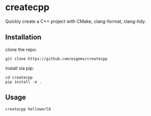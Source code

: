 # createcpp
Quickly create a C++ project with CMake, clang-format, clang-tidy.

## Installation
clone the repo: 
```
git clone https://github.com/eigemx/createcpp
```

install via pip:
```
cd createcpp
pip install -e .
```

## Usage
```
createcpp helloworld
```

